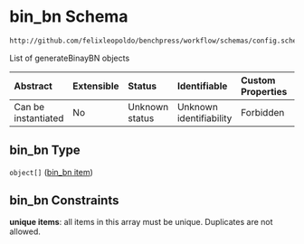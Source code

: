 # bin_bn Schema

```txt
http://github.com/felixleopoldo/benchpress/workflow/schemas/config.schema.json#/properties/resources/properties/parameters/properties/bin_bn
```

List of generateBinayBN objects

| Abstract            | Extensible | Status         | Identifiable            | Custom Properties | Additional Properties | Access Restrictions | Defined In                                                       |
| :------------------ | :--------- | :------------- | :---------------------- | :---------------- | :-------------------- | :------------------ | :--------------------------------------------------------------- |
| Can be instantiated | No         | Unknown status | Unknown identifiability | Forbidden         | Allowed               | none                | [config.schema.json*](config.schema.json "open original schema") |

## bin_bn Type

`object[]` ([bin_bn item](config-definitions-bin_bn-item.md))

## bin_bn Constraints

**unique items**: all items in this array must be unique. Duplicates are not allowed.
